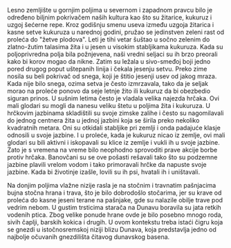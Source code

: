 Lesno zemljište u gornjim poljima u severnom i zapadnom pravcu bilo je određeno biljnim pokrivačem naših kultura kao što su žitarice, kukuruz i uzgoj šećerne repe. Kroz godišnju smenu useva između uzgoja žitarica i kasne setve kukuruza u narednoj godini, pružao se jedinstven zeleni rast od proleća do "žetve plodova". Leti je tihi vetar šuštao u sočno zelenim do zlatno-žutim talasima žita i u jesen u visokim stabljikama kukuruza. Kada su poljoprivredna polja bila požnjevena, naši vredni seljaci su ih brzo preorali kako bi korov mogao da nikne. Zatim su ležala u sivo-smeđoj boji jedno pored drugog poput uštepanih linija i čekala jesenju setvu. Preko zime nosila su beli pokrivač od snega, koji je štitio jesenji usev od jakog mraza. Kada nije bilo snega, ozima setva je često izmrzavala, tako da je seljak morao na proleće ponovo da seje letnje žito ili kukuruz da bi obezbedio siguran prinos. U sušnim letima često je vladala velika najezda hrčaka. Ovi mali glodari su mogli da nanesu veliku štetu u poljima žita i kukuruza. U hrčkovim jazbinama skladištili su svoje zimske zalihe i često su nagomilavali do jednog centnera žita u jednoj jazbini koja se širila preko nekoliko kvadratnih metara. Oni su otkidali stabljike pri zemlji i onda padajuće klasje odnosili u svoje jazbine. I u proleće, kada je kukuruz nicao iz zemlje, ovi mali glodari su bili aktivni i iskopavali su klice iz zemlje i vukli ih u svoje jazbine. Zato je s vremena na vreme bilo neophodno sprovoditi prave akcije borbe protiv hrčaka. Banovčani su se ove pošasti rešavali tako što su podzemne jazbine plavili vrelom vodom i tako primoravali hrčke da napuste svoje jazbine. Kada bi životinje izašle, lovili su ih psi, hvatali ih i uništavali.

Na donjim poljima vlažne nizije rasla je na stočnim i travnatim pašnjacima bujna stočna hrana i trava, što je bilo dobrodošlo stočarima, jer su krave od proleća do kasne jeseni terane na pašnjake, gde su nalazile obilje trave pod vedrim nebom. U gustim trsticima starača na Dunavu boravila su jata retkih vodenih ptica. Zbog velike ponude hrane ovde je bilo posebno mnogo roda, sivih čaplji, barskih kokica i drugih. U ovom kontekstu treba istaći čigru koja se gnezdi u istočnosremskoj niziji blizu Dunava, koja predstavlja jedno od najbolje očuvanih gnezdilišta čitavog dunavskog basena.